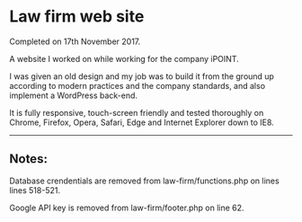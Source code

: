# Law firm web site

Completed on 17th November 2017.

A website I worked on while working for the company iPOINT.

I was given an old design and my job was to build it from the ground up according to modern practices and the company standards, and also implement a WordPress back-end.

It is fully responsive, touch-screen friendly and tested thoroughly on Chrome, Firefox, Opera, Safari, Edge and Internet Explorer down to IE8.

---

## Notes:

Database crendentials are removed from law-firm/functions.php on lines lines 518-521.

Google API key is removed from law-firm/footer.php on line 62.
